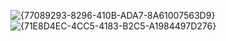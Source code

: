 ![{77089293-8296-410B-ADA7-8A61007563D9}](https://github.com/user-attachments/assets/039e4633-ef06-4ea1-b3f5-e28d94c95fa2)
 ![{71E8D4EC-4CC5-4183-B2C5-A1984497D276}](https://github.com/user-attachments/assets/c71e79b4-c27b-4947-be9d-224940a964e9)

